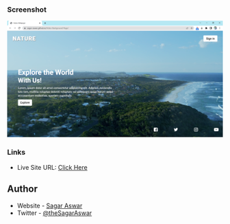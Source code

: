 ### Screenshot

![](ScreenShot.png)

### Links

- Live Site URL: [Click Here](https://sagar-aswar.github.io/Video-Background-Page/)

## Author

- Website - [Sagar Aswar](https://github.com/sagar-aswar)
- Twitter - [@theSagarAswar](https://www.twitter.com/theSagarAswar)
